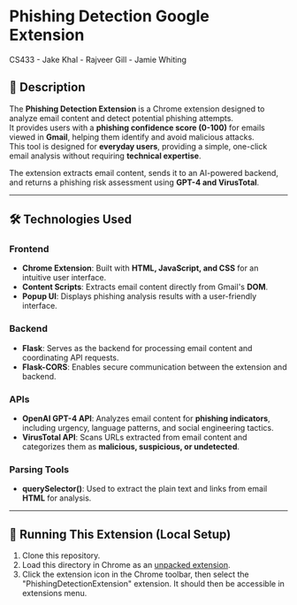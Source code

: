 # Phishing Detection Google Extension
CS433 - Jake Khal - Rajveer Gill - Jamie Whiting

## 📖 Description
The **Phishing Detection Extension** is a Chrome extension designed to analyze email content and detect potential phishing attempts.  
It provides users with a **phishing confidence score (0-100)** for emails viewed in **Gmail**, helping them identify and avoid malicious attacks.  
This tool is designed for **everyday users**, providing a simple, one-click email analysis without requiring **technical expertise**.  

The extension extracts email content, sends it to an AI-powered backend, and returns a phishing risk assessment using **GPT-4 and VirusTotal**.

---

## 🛠️ Technologies Used
### **Frontend**
- **Chrome Extension**: Built with **HTML, JavaScript, and CSS** for an intuitive user interface.
- **Content Scripts**: Extracts email content directly from Gmail's **DOM**.
- **Popup UI**: Displays phishing analysis results with a user-friendly interface.

### **Backend**
- **Flask**: Serves as the backend for processing email content and coordinating API requests.
- **Flask-CORS**: Enables secure communication between the extension and backend.

### **APIs**
- **OpenAI GPT-4 API**: Analyzes email content for **phishing indicators**, including urgency, language patterns, and social engineering tactics.
- **VirusTotal API**: Scans URLs extracted from email content and categorizes them as **malicious, suspicious, or undetected**.

### **Parsing Tools**
- **querySelector()**: Used to extract the plain text and links from email **HTML** for analysis.

---

## 🚀 Running This Extension (Local Setup)
1. Clone this repository.
2. Load this directory in Chrome as an [unpacked extension](https://developer.chrome.com/docs/extensions/mv3/getstarted/development-basics/#load-unpacked).
3. Click the extension icon in the Chrome toolbar, then select the "PhishingDetectionExtension" extension. It should then be accessible in extensions menu.
